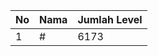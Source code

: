 | No | Nama            | Jumlah Level |
|----|-----------------|--------------|
| 1  | #    |    6173        |
